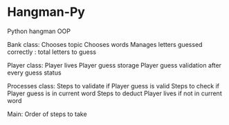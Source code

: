 # Hangman-Py
Python hangman OOP

Bank class:
Chooses topic
Chooses words
Manages letters guessed correctly : total letters to guess

Player class:
Player lives
Player guess storage
Player guess validation after every guess status

Processes class:
Steps to validate if Player guess is valid
Steps to check if Player guess is in current word
Steps to deduct Player lives if not in current word

Main:
Order of steps to take

